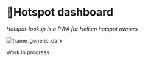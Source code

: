 # 📡Hotspot dashboard

*Hotspot-lookup is a PWA for Helium hotspot owners.*

![frame_generic_dark](https://user-images.githubusercontent.com/64035489/120906236-faf8dd00-c657-11eb-970d-8c75e2ffeeb3.png)


Work in progress
